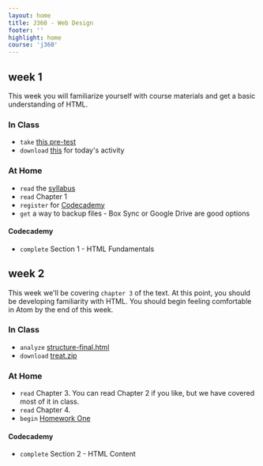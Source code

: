```yaml
---
layout: home
title: J360 - Web Design
footer: ''
highlight: home
course: 'j360'
---
```

## week 1
This week you will familiarize yourself with course materials and get a basic understanding of HTML.

### In Class
 * `take` [this pre-test](https://goo.gl/forms/8DmxGILSVcKJFxpu2)
 * `download` [this](examples/170823.zip) for today's activity

### At Home
 * `read` the [syllabus](j360-syllabus.pdf)
 * `read` Chapter 1
 * `register` for [Codecademy](https://www.codecademy.com/courses/learn-html-css/)
 * `get` a way to backup files - Box Sync or Google Drive are good options

#### Codecademy
 * `complete` Section 1 - HTML Fundamentals

## week 2
This week we'll be covering `chapter 3` of the text. At this point, you should be developing familiarity with HTML. You should begin feeling comfortable in Atom by the end of this week.

### In Class
 * `analyze` [structure-final.html](http://www.htmlcssvqs.com/8ed/examples/chapter-03/structure-final.html)
 * `download` [treat.zip](mats/w2/treat.zip)

### At Home
 * `read` Chapter 3. You can read Chapter 2 if you like, but we have covered most of it in class.
 * `read` Chapter 4.
 * `begin` [Homework One](assignments/hw1.html)

#### Codecademy
 * `complete` Section 2 - HTML Content
